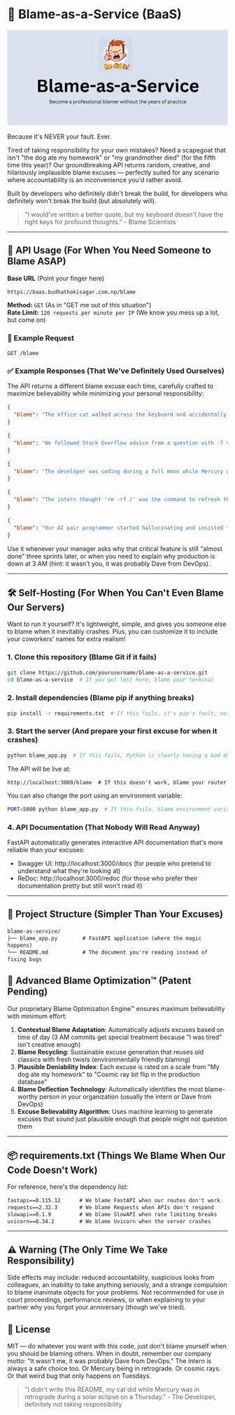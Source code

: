 # 🤷 Blame-as-a-Service (BaaS)

![Blame-as-a-Service](./media/Blame-as-a-Service.png)

Because it's NEVER your fault. Ever.

Tired of taking responsibility for your own mistakes? Need a scapegoat that isn't "the dog ate my homework" or "my grandmother died" (for the fifth time this year)? Our groundbreaking API returns random, creative, and hilariously implausible blame excuses — perfectly suited for any scenario where accountability is an inconvenience you'd rather avoid.

Built by developers who definitely didn't break the build, for developers who definitely won't break the build (but absolutely will).

> "I would've written a better quote, but my keyboard doesn't have the right keys for profound thoughts." - Blame Scientists

---

## 🚀 API Usage (For When You Need Someone to Blame ASAP)

**Base URL** (Point your finger here)
```
https://baas.budhathokisagar.com.np/blame
```

**Method:** `GET` (As in "GET me out of this situation")  
**Rate Limit:** `120 requests per minute per IP` (We know you mess up a lot, but come on)

### 🔄 Example Request
```http
GET /blame
```

### ✅ Example Responses (That We've Definitely Used Ourselves)

The API returns a different blame excuse each time, carefully crafted to maximize believability while minimizing your personal responsibility:

```json
{
  "blame": "The office cat walked across the keyboard and accidentally deployed to production while simultaneously ordering 13 pizzas to the BOSS's house"
}
```

```json
{
  "blame": "We followed Stack Overflow advice from a question with -7 votes and marked as 'possible duplicate'"
}
```

```json
{
  "blame": "The developer was coding during a full moon while Mercury was in retrograde during a solar eclipse on Thursday the 15th"
}
```

```json
{
  "blame": "The intern thought 'rm -rf /' was the command to refresh the memory"
}
```

```json
{
  "blame": "Our AI pair programmer started hallucinating and insisted that indentations are optional in Python"
}
```

Use it whenever your manager asks why that critical feature is still "almost done" three sprints later, or when you need to explain why production is down at 3 AM (hint: it wasn't you, it was probably Dave from DevOps).

---

## 🛠️ Self-Hosting (For When You Can't Even Blame Our Servers)

Want to run it yourself? It's lightweight, simple, and gives you someone else to blame when it inevitably crashes. Plus, you can customize it to include your coworkers' names for extra realism!

### 1. Clone this repository (Blame Git if it fails)
```bash
git clone https://github.com/yourusername/blame-as-a-service.git
cd blame-as-a-service  # If you get lost here, blame your terminal
```

### 2. Install dependencies (Blame pip if anything breaks)
```bash
pip install -r requirements.txt  # If this fails, it's pip's fault, not yours
```

### 3. Start the server (And prepare your first excuse for when it crashes)
```bash
python blame_app.py  # If this fails, Python is clearly having a bad day
```

The API will be live at:
```
http://localhost:3000/blame  # If this doesn't work, blame your router
```

You can also change the port using an environment variable:
```bash
PORT=5000 python blame_app.py  # If this fails, blame environment variables for being too environmental
```

### 4. API Documentation (That Nobody Will Read Anyway)

FastAPI automatically generates interactive API documentation that's more reliable than your excuses:

- Swagger UI: http://localhost:3000/docs (for people who pretend to understand what they're looking at)
- ReDoc: http://localhost:3000/redoc (for those who prefer their documentation pretty but still won't read it)

---

## 📁 Project Structure (Simpler Than Your Excuses)

```
blame-as-service/
├── blame_app.py        # FastAPI application (where the magic happens)
└── README.md           # The document you're reading instead of fixing bugs
```

## 🧠 Advanced Blame Optimization™ (Patent Pending)

Our proprietary Blame Optimization Engine™ ensures maximum believability with minimum effort:

1. **Contextual Blame Adaptation**: Automatically adjusts excuses based on time of day (3 AM commits get special treatment because "I was tired" isn't creative enough)
2. **Blame Recycling**: Sustainable excuse generation that reuses old classics with fresh twists (environmentally friendly blaming)
3. **Plausible Deniability Index**: Each excuse is rated on a scale from "My dog ate my homework" to "Cosmic ray bit flip in the production database"
4. **Blame Deflection Technology**: Automatically identifies the most blame-worthy person in your organization (usually the intern or Dave from DevOps)
5. **Excuse Believability Algorithm**: Uses machine learning to generate excuses that sound just plausible enough that people might not question them

---

## 📦 requirements.txt (Things We Blame When Our Code Doesn't Work)

For reference, here's the dependency list:

```
fastapi==0.115.12      # We blame FastAPI when our routes don't work
requests==2.32.3       # We blame Requests when APIs don't respond
slowapi==0.1.9         # We blame SlowAPI when rate limiting breaks
uvicorn==0.34.2        # We blame Uvicorn when the server crashes
```

---

## ⚠️ Warning (The Only Time We Take Responsibility)

Side effects may include: reduced accountability, suspicious looks from colleagues, an inability to take anything seriously, and a strange compulsion to blame inanimate objects for your problems. Not recommended for use in court proceedings, performance reviews, or when explaining to your partner why you forgot your anniversary (though we've tried).

## 📄 License

MIT — do whatever you want with this code, just don't blame yourself when you should be blaming others. When in doubt, remember our company motto: "It wasn't me, it was probably Dave from DevOps." The intern is always a safe choice too. Or Mercury being in retrograde. Or cosmic rays. Or that weird bug that only happens on Tuesdays.

> "I didn't write this README, my cat did while Mercury was in retrograde during a solar eclipse on a Thursday." - The Developer, definitely not taking responsibility
